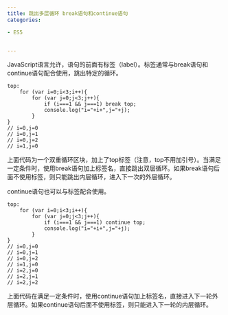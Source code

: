 ```yaml
---
title: 跳出多层循环 break语句和continue语句
categories: 

- ES5


---
```


JavaScript语言允许，语句的前面有标签（label）。标签通常与break语句和continue语句配合使用，跳出特定的循环。

```
top:
    for (var i=0;i<3;i++){
        for (var j=0;j<3;j++){
            if (i===1 && j===1) break top;
            console.log("i="+i+",j="+j);
        }
}
// i=0,j=0
// i=0,j=1
// i=0,j=2
// i=1,j=0
```
上面代码为一个双重循环区块，加上了top标签（注意，top不用加引号）。当满足一定条件时，使用break语句加上标签名，直接跳出双层循环。如果break语句后面不使用标签，则只能跳出内层循环，进入下一次的外层循环。

continue语句也可以与标签配合使用。
```
top:
    for (var i=0;i<3;i++){
        for (var j=0;j<3;j++){
            if (i===1 && j===1) continue top;
            console.log("i="+i+",j="+j);
        }
}
// i=0,j=0
// i=0,j=1
// i=0,j=2
// i=1,j=0
// i=2,j=0
// i=2,j=1
// i=2,j=2
```
上面代码在满足一定条件时，使用continue语句加上标签名，直接进入下一轮外层循环。如果continue语句后面不使用标签，则只能进入下一轮的内层循环。